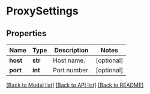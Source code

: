 # ProxySettings

## Properties
Name | Type | Description | Notes
------------ | ------------- | ------------- | -------------
**host** | **str** | Host name. | [optional] 
**port** | **int** | Port number. | [optional] 

[[Back to Model list]](../README.md#documentation-for-models) [[Back to API list]](../README.md#documentation-for-api-endpoints) [[Back to README]](../README.md)


